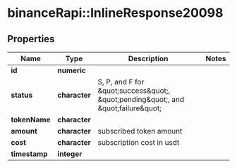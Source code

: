 # binanceRapi::InlineResponse20098


## Properties
Name | Type | Description | Notes
------------ | ------------- | ------------- | -------------
**id** | **numeric** |  | 
**status** | **character** | S, P, and F for \&quot;success\&quot;, \&quot;pending\&quot;, and \&quot;failure\&quot; | 
**tokenName** | **character** |  | 
**amount** | **character** | subscribed token amount | 
**cost** | **character** | subscription cost in usdt | 
**timestamp** | **integer** |  | 


